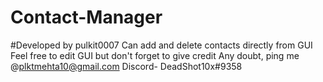 # Contact-Manager 
#Developed by pulkit0007
Can add and delete contacts directly from GUI
Feel free to edit GUI but don't forget to give credit
Any doubt, ping me @plktmehta10@gmail.com
Discord- DeadShot10x#9358
 
